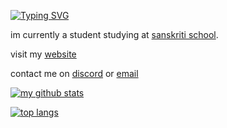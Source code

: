 

[![Typing SVG](http://readme-typing-svg.herokuapp.com?size=14&lines=hi+im+vandy+;check+out+my+repositories)](https://git.io/typing-svg)

im currently a student studying at [sanskriti school](http://sanskritischool.edu.in). 

visit my [website](https://vandy.one)

contact me on [discord](https://discord.com/users/656827011158769665) or [email](mailto:@vandy@vandy,one)

[![my github stats ](https://github-readme-stats.vercel.app/api?username=vandy404&show_icons=true&theme=dark)](https://github.com/anuraghazra/github-readme-stats)

[![top langs](https://github-readme-stats.vercel.app/api/top-langs/?username=vandy404)](https://github.com/anuraghazra/github-readme-stats)
